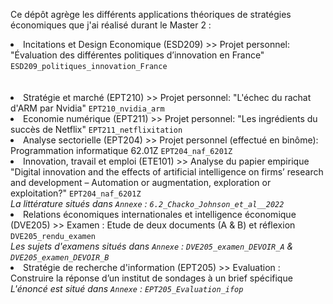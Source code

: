 Ce dépôt agrège les différents applications théoriques de stratégies économiques que j'ai réalisé durant le Master 2 :

<li> Incitations et Design Economique (ESD209) >> Projet personnel: "Évaluation des différentes politiques d’innovation en France" <code>ESD209_politiques_innovation_France</code></li>
<br> 
<br> 
<li> Stratégie et marché (EPT210) >> Projet personnel: "L'échec du rachat d'ARM par Nvidia" <code>EPT210_nvidia_arm</code>
<li> Economie numérique (EPT211) >> Projet personnel: "Les ingrédients du succès de Netflix" <code>EPT211_netflixitation</code> </li>
<li> Analyse sectorielle (EPT204) >> Projet personnel (effectué en binôme): Programmation informatique 62.01Z <code>EPT204_naf_6201Z</code> </li>
<li> Innovation, travail et emploi (ETE101) >> Analyse du papier empirique "Digital innovation and the effects of artificial intelligence on firms’ research and development – Automation or augmentation, exploration or exploitation?" <code>EPT204_naf_6201Z</code> <em> 
<br>La littérature situés dans <code>Annexe</code> : <code>6.2_Chacko_Johnson_et_al__2022</code></em></li>
<li> Relations économiques internationales et intelligence économique (DVE205) >> Examen : Etude de deux documents (A & B) et réflexion <code>DVE205_rendu_examen</code> <em> 
<br> Les sujets d'examens situés dans <code>Annexe</code> : <code>DVE205_examen_DEVOIR_A</code> & <code>DVE205_examen_DEVOIR_B</code></em></li>
<li> Stratégie de recherche d'information (EPT205) >> Evaluation : Construire la réponse d’un institut de sondages à un brief spécifique <em> 
<br> L'énoncé est situé dans <code>Annexe</code> : <code>EPT205_Evaluation_ifop</code><em></li>
